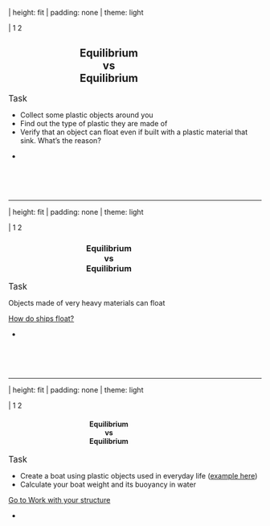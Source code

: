 | height: fit
| padding: none
| theme: light

| 1 2

<section style="padding: var(--base5)">

# <div style="text-align:center;width:400px">Equilibrium <br>vs<br> Equilibrium</div>

<big>Task</big>

- Collect some plastic objects around you  
- Find out the type of plastic they are made of
- Verify that an object can float even if built with a plastic material that sink. What’s the reason?




<f-next-button title="Next" />


-
<br><br><br>
<f-image src="images/img_index6.png" style="width:650px;height:700px;text-align:center"/>

---

| height: fit
| padding: none
| theme: light

| 1 2

<section style="padding: var(--base5)">

# <div style="text-align:center;width:400px">Equilibrium <br>vs<br> Equilibrium</div>

<big>Task</big>

Objects made of very heavy materials can float

<a href="https://www.youtube.com/watch?v=xniW3_afO-0" target="_new">How do ships float?</a>




<f-next-button title="Next"/>


-
<br><br><br>
<f-image src="images/img_index6.png" style="width:650px;height:700px;text-align:center"/>

---

| height: fit
| padding: none
| theme: light

| 1 2

<section style="padding: var(--base5)">

# <div style="text-align:center;width:400px">Equilibrium <br>vs<br> Equilibrium</div>

<big>Task</big>

- Create a boat using plastic objects used in everyday life (<a href="https://observers.france24.com/en/20170804-tunisia-holds-world-first-sea-race-boats-made-out-recycled-materials" target="_new">example here</a>)
- Calculate your boat weight and its buoyancy in water




<a class="primary" href="./index7.html">Go to Work with your structure</a>

-
<br><br><br>
<f-image src="images/img_index6.png" style="width:650px;height:700px;text-align:center"/>
